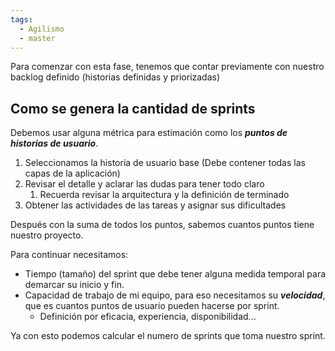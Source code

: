 ```yaml
---
tags:
  - Agilismo
  - master
---
```

Para comenzar con esta fase, tenemos que contar previamente con nuestro backlog definido (historias definidas y priorizadas)
## Como se genera la cantidad de sprints
Debemos usar alguna métrica para estimación como los ***puntos de historias de usuario***.

1. Seleccionamos la historia de usuario base (Debe contener todas las capas de la aplicación)
2. Revisar el detalle y aclarar las dudas para tener todo claro
	1. Recuerda revisar la arquitectura y la definición de terminado
3. Obtener las actividades de las tareas y asignar sus dificultades

Después con la suma de todos los puntos, sabemos cuantos puntos tiene nuestro proyecto.

Para continuar necesitamos:
- Tiempo (tamaño) del sprint que debe tener alguna medida temporal para demarcar su inicio y fin.
- Capacidad de trabajo de mi equipo, para eso necesitamos su ***velocidad***, que es cuantos puntos de usuario pueden hacerse por sprint.
	- Definición por eficacia, experiencia, disponibilidad...

Ya con esto podemos calcular el numero de sprints que toma nuestro sprint.
